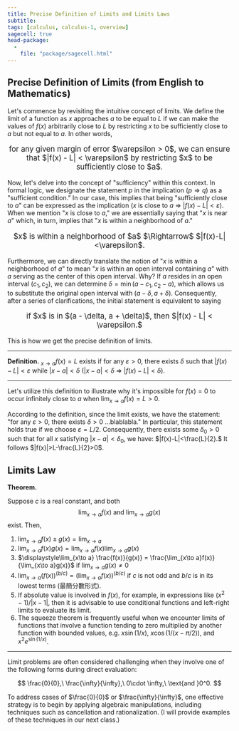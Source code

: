 ```yaml
---
title: Precise Definition of Limits and Limits Laws
subtitle: 
tags: [calculus, calculus-1, overview]
sagecell: true
head-package:
  -
    file: "package/sagecell.html"
---
```


## Precise Definition of Limits (from English to Mathematics)

Let's commence by revisiting the intuitive concept of limits. We define the limit of a function as $x$ approaches $a$ to be equal to $L$ if we can make the values of $f(x)$ arbitrarily close to $L$ by restricting $x$ to be sufficiently close to $a$ but not equal to $a$. In other words, 

<center><p style="font-size:larger;">for any given margin of error $\varepsilon > 0$, we can ensure that $|f(x) - L| < \varepsilon$ by restricting $x$ to be sufficiently close to $a$.</p></center>

Now, let's delve into the concept of "sufficiency" within this context. In formal logic, we designate the statement $p$ in the implication ($p \Rightarrow q$) as a "sufficient condition." In our case, this implies that being "sufficiently close to $a$" can be expressed as the implication ($x$ is close to $a$ $\Rightarrow$ $|f(x) - L| < \varepsilon$). When we mention "$x$ is close to $a$," we are essentially saying that "$x$ is near $a$" which, in turn, implies that "$x$ is within a neighborhood of $a$."

<center><p style="font-size:larger;">$x$ is within a neighborhood of $a$ $\Rightarrow$ $|f(x)-L|<\varepsilon$.</p></center>

Furthermore, we can directly translate the notion of "$x$ is within a neighborhood of $a$" to mean "$x$ is within an open interval containing $a$" with $a$ serving as the center of this open interval. Why? If $a$ resides in an open interval $(c_1, c_2)$, we can determine $\delta = \min(a - c_1, c_2 - a)$, which allows us to substitute the original open interval with $(a - \delta, a + \delta)$. Consequently, after a series of clarifications, the initial statement is equivalent to saying 

<center><p style="font-size:larger;">if $x$ is in $(a - \delta, a + \delta)$, then $|f(x) - L| < \varepsilon.$</p></center>

This is how we get the precise definition of limits.

---

**Definition.** $\displaystyle_{x\to a}f(x) = L$ exists if for any $\varepsilon>0$, there exists $\delta$ such that $|f(x)-L|<\varepsilon$ while $|x-a|<\delta$ ($|x-a|<\delta$ $\Rightarrow$ $|f(x)-L|<\delta$).

----

Let's utilize this definition to illustrate why it's impossible for $f(x) = 0$ to occur infinitely close to $a$ when $\lim_{x\to a} f(x) = L > 0$.

According to the definition, since the limit exists, we have the statement: "for any $\varepsilon > 0$, there exists $\delta > 0$ ...blablabla." In particular, this statement holds true if we choose $\varepsilon = L/2$. Consequently, there exists some $\delta_0 > 0$ such that for all $x$ satisfying $|x - a| < \delta_0$, we have:
$|f(x)-L|<\frac{L}{2}.$
It follows $|f(x)|>L-\frac{L}{2}>0$.  

## Limits Law

**Theorem.**

Suppose $c$ is a real constant, and both 
$$\lim_{x\to a}f(x)\text{ and }\lim_{x\to a}g(x)$$
exist. Then,
1. $\displaystyle\lim_{x\to a} f(x)\pm g(x) = \lim_{x\to a}$
2. $\displaystyle\lim_{x\to a} f(x)g(x) = \lim_{x\to a}f(x)\lim_{x\to a}g(x)$
3. $\displaystyle\lim_{x\to a} \frac{f(x)}{g(x)} = \frac{\lim_{x\to a}f(x)}{\lim_{x\to a}g(x)}$ if $\displaystyle\lim_{x\to a}g(x)\neq 0$
4. $\displaystyle\lim_{x\to a} (f(x))^{(b/c)} = \left(\lim_{x\to a}f(x)\right)^{(b/c)}$ if $c$ is not odd and $b/c$ is in its lowest terms (最簡分數形式).
5. If absolute value is involved in $f(x)$, for example, in expressions like $(x^2-1)/|x-1|$, then it is advisable to use conditional functions and left-right limits to evaluate its limit.
6. The squeeze theorem is frequently useful when we encounter limits of functions that involve a function tending to zero multiplied by another function with bounded values, e.g. $x\sin(1/x)$, $x\cos(1/(x-\pi/2))$, and $x^2e^{\sin(1/x)}$.

---

Limit problems are often considered challenging when they involve one of the following forms during direct evaluation:

$$
\frac{0}{0},\ \frac{\infty}{\infty},\ 0\cdot \infty,\ \text{and }0^0.
$$

To address cases of $\frac{0}{0}$ or $\frac{\infty}{\infty}$, one effective strategy is to begin by applying algebraic manipulations, including techniques such as cancellation and rationalization. (I will provide examples of these techniques in our next class.)